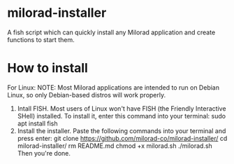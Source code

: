 # milorad-installer
A fish script which can quickly install any Milorad application and create functions to start them.
# How to install
For Linux:
NOTE: Most Milorad applications are intended to run on Debian Linux, so only Debian-based distros will work properly.
1. Intall FISH.
   Most users of Linux won't have FISH (the Friendly Interactive SHell) installed. To install it, enter this command into your terminal:
    sudo apt install fish
2. Install the installer.
   Paste the following commands into your terminal and press enter:
    git clone https://github.com/milorad-co/milorad-installer/
    cd milorad-installer/
    rm README.md
    chmod +x milorad.sh
    ./milorad.sh
Then you're done.
